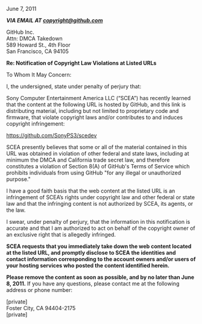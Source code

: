 June 7, 2011

***VIA EMAIL AT <copyright@github.com>***

GitHub Inc.  
Attn: DMCA Takedown  
589 Howard St., 4th Floor  
San Francisco, CA 94105

**Re: Notification of Copyright Law Violations at Listed URLs**

To Whom It May Concern:

I, the undersigned, state under penalty of perjury that:

Sony Computer Entertainment America LLC (“SCEA”) has recently learned that the content at the following URL is hosted by GitHub, and this link is distributing material, including but not limited to proprietary code and firmware, that violate copyright laws and/or contributes to and induces copyright infringement:

<https://github.com/SonyPS3/scedev>

SCEA presently believes that some or all of the material contained in this URL was obtained in violation of other federal and state laws, including at minimum the DMCA and California trade secret law, and therefore constitutes a violation of Section 8(A) of GitHub's Terms of Service which prohibits individuals from using GitHub "for any illegal or unauthorized purpose."

I have a good faith basis that the web content at the listed URL is an infringement of SCEA’s rights under copyright law and other federal or state law and that the infringing content is not authorized by SCEA, its agents, or the law.

I swear, under penalty of perjury, that the information in this notification is accurate and that I am authorized to act on behalf of the copyright owner of an exclusive right that is allegedly infringed.

**SCEA requests that you immediately take down the web content located at the listed URL, and promptly disclose to SCEA the identities and contact information corresponding to the account owners and/or users of your hosting services who posted the content identified herein.**

**Please remove the content as soon as possible, and by no later than June 8, 2011.** If you have any questions, please contact me at the following address or phone number:

[private]  
Foster City, CA 94404-2175  
[private]
